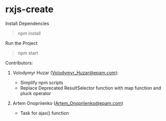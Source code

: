 # rxjs-create

Install Dependencies
> npm install

Run the Project
> npm start

Contributors:

1. Volodymyr Huzar (<Volodymyr_Huzar@epam.com>):
    - Simplify npm scripts 
    - Replace Deprecated ResultSelector function with map function and pluck operator

2. Artem Onopriienko (<Artem_Onopriienko@epam.com>) 
    - Task for ajax() function
